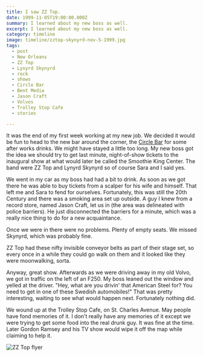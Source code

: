 ```yaml
---
title: I saw ZZ Top.
date: 1999-11-05T19:00:00.000Z
summary: I learned about my new boss as well.
excerpt: I learned about my new boss as well.
category: timeline
image: timeline/zztop-skynyrd-nov-5-1999.jpg
tags:
  - post 
  - New Orleans
  - ZZ Top
  - Lynyrd Skynyrd
  - rock
  - shows
  - Circle Bar
  - Bent Media
  - Jason Craft
  - Volvos
  - Trolley Stop Cafe
  - stories

---
```


It was the end of my first week working at my new job. We decided it would be fun to head to the new bar around the corner, the [Circle Bar](https://davidrhoden.com/tags/circle-bar/) for some after works drinks. We might have stayed a little too long. My new boss got the idea we should try to get last minute, night-of-show tickets to the inaugural show at what would later be called the Smoothie King Center. The band were ZZ Top and Lynyrd Skynyrd so of course Sara and I said yes.

We went in my car as my boss had had a bit to drink. As soon as we got there he was able to buy tickets from a scalper for his wife and himself. That left me and Sara to fend for ourselves. Fortunately, this was still the 20th Century and there was a smoking area set up outside. A guy I knew from a record store, named Jason Craft, let us in (the area was delineated with police barriers). He just disconnected the barriers for a minute, which was a really nice thing to do for a new acquaintance.

Once we were in there were no problems. Plenty of empty seats. We missed Skynyrd, which was probably fine.

ZZ Top had these nifty invisible conveyor belts as part of their stage set, so every once in a while they could go walk on them and it looked like they were moonwalking, sorta.

Anyway, great show. Afterwards as we were driving away in my old Volvo, we got in traffic on the left of an F250. My boss leaned out the window and yelled at the driver. "Hey, what are you drivin' that American Steel for? You need to get in one of these Swedish automobiles!" That was pretty interesting, waiting to see what would happen next. Fortunately nothing did.

We wound up at the Trolley Stop Cafe, on St. Charles Avenue. May people have fond memories of it. I don't really have any memories of it except we were trying to get some food into the real drunk guy. It was fine at the time. Later Gordon Ramsey and his TV show would wipe it off the map while claiming to help it.

![ZZ Top flyer](/static/img/timeline/zztop-skynyrd-nov-5-1999.jpg)
